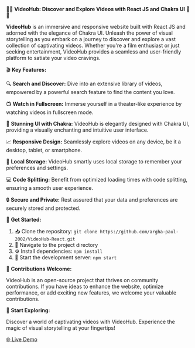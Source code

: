 🎥🌐 **VideoHub: Discover and Explore Videos with React JS and Chakra UI** 🎥🌐

**VideoHub** is an immersive and responsive website built with React JS and adorned with the elegance of Chakra UI. Unleash the power of visual storytelling as you embark on a journey to discover and explore a vast collection of captivating videos. Whether you're a film enthusiast or just seeking entertainment, VideoHub provides a seamless and user-friendly platform to satiate your video cravings.

🎬 **Key Features:**

🔍 **Search and Discover:** Dive into an extensive library of videos, empowered by a powerful search feature to find the content you love.

📺 **Watch in Fullscreen:** Immerse yourself in a theater-like experience by watching videos in fullscreen mode.

🎨 **Stunning UI with Chakra:** VideoHub is elegantly designed with Chakra UI, providing a visually enchanting and intuitive user interface.

📈 **Responsive Design:** Seamlessly explore videos on any device, be it a desktop, tablet, or smartphone.

💾 **Local Storage:** VideoHub smartly uses local storage to remember your preferences and settings.

💻 **Code Splitting:** Benefit from optimized loading times with code splitting, ensuring a smooth user experience.

🔒 **Secure and Private:** Rest assured that your data and preferences are securely stored and protected.

🚀 **Get Started:**

1. 📥 Clone the repository: `git clone https://github.com/argha-paul-2002/VideoHub-React.git`
2. 📁 Navigate to the project directory
3. ⚙️ Install dependencies: `npm install`
4. 🚀 Start the development server: `npm start`

🌟 **Contributions Welcome:**

VideoHub is an open-source project that thrives on community contributions. If you have ideas to enhance the website, optimize performance, or add exciting new features, we welcome your valuable contributions.


🎥 **Start Exploring:**

Discover a world of captivating videos with VideoHub. Experience the magic of visual storytelling at your fingertips!

[🌐 Live Demo](https://your-website.com/videohub-demo)
